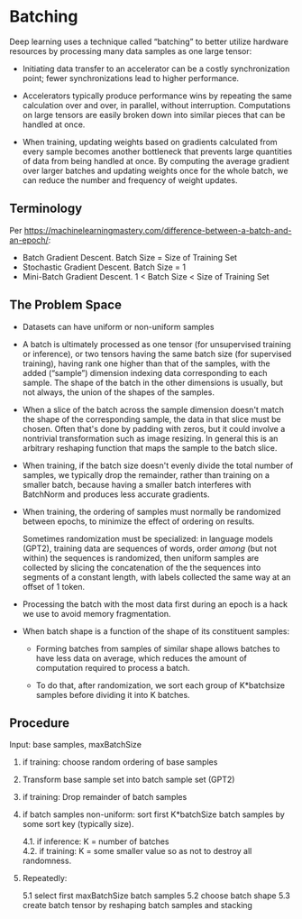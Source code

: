 # Batching

Deep learning uses a technique called “batching” to better utilize hardware
resources by processing many data samples as one large tensor:

- Initiating data transfer to an accelerator can be a costly synchronization
  point; fewer synchronizations lead to higher performance.
  
- Accelerators typically produce performance wins by repeating the same
  calculation over and over, in parallel, without interruption.  Computations on
  large tensors are easily broken down into similar pieces that can be handled
  at once.
  
- When training, updating weights based on gradients calculated from every
  sample becomes another bottleneck that prevents large quantities of
  data from being handled at once.  By computing the average gradient over
  larger batches and updating weights once for the whole batch, we can reduce
  the number and frequency of weight updates.

## Terminology

Per https://machinelearningmastery.com/difference-between-a-batch-and-an-epoch/:

* Batch Gradient Descent. Batch Size = Size of Training Set
* Stochastic Gradient Descent. Batch Size = 1
* Mini-Batch Gradient Descent. 1 < Batch Size < Size of Training Set

## The Problem Space

- Datasets can have uniform or non-uniform samples

- A batch is ultimately processed as one tensor (for unsupervised training or
  inference), or two tensors having the same batch size (for supervised training),
  having rank one higher than that of the samples, with the added (“sample”)
  dimension indexing data corresponding to each sample.  The shape of the batch
  in the other dimensions is usually, but not always, the union of the shapes of
  the samples.
  
- When a slice of the batch across the sample dimension doesn't match the shape
  of the corresponding sample, the data in that slice must be chosen.  Often
  that's done by padding with zeros, but it could involve a nontrivial
  transformation such as image resizing.  In general this is an arbitrary
  reshaping function that maps the sample to the batch slice.
  
- When training, if the batch size doesn't evenly divide the total number of
  samples, we typically drop the remainder, rather than training on a smaller
  batch, because having a smaller batch interferes with BatchNorm and produces
  less accurate gradients.
  
- When training, the ordering of samples must normally be randomized between
  epochs, to minimize the effect of ordering on results.
  
  Sometimes randomization must be specialized: in language models (GPT2),
  training data are sequences of words, order *among* (but not within) the
  sequences is randomized, then uniform samples are collected by slicing the
  concatenation of the the sequences into segments of a constant length, with
  labels collected the same way at an offset of 1 token.

- Processing the batch with the most data first during an epoch is a hack we use
  to avoid memory fragmentation.
    
- When batch shape is a function of the shape of its constituent samples:
  
  - Forming batches from samples of similar shape allows batches to have less
    data on average, which reduces the amount of computation required to
    process a batch.
    
  - To do that, after randomization, we sort each group of K*batchsize samples
    before dividing it into K batches.

## Procedure

Input: base samples, maxBatchSize

1. if training: choose random ordering of base samples
2. Transform base sample set into batch sample set (GPT2)
3. if training: Drop remainder of batch samples
4. if batch samples non-uniform: sort first K*batchSize batch samples by some
  sort key (typically size).
  
    4.1. if inference: K = number of batches  
    4.2. if training: K = some smaller value so as not to destroy all randomness.
  
5. Repeatedly:

    5.1 select first maxBatchSize batch samples
    5.2 choose batch shape
    5.3 create batch tensor by reshaping batch samples and stacking
